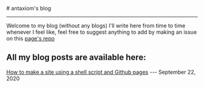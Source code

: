 <title>antaxiom's sit </title>
# antaxiom's blog

---

Welcome to my blog (without any blogs) I'll write here from time to time whenever I feel like, feel free to suggest anything to add by making an issue on this [page's repo](https://github.com/antaxiom/antaxiom.github.io)

## All my blog posts are available here:

[How to make a site using a shell script and Github pages](github-pages-and-ssg5) --- September 22, 2020
